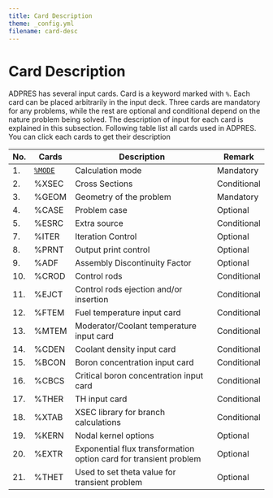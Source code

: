 ```yaml
---
title: Card Description
theme: _config.yml
filename: card-desc
---
```


# Card Description

ADPRES has several input cards. Card is a keyword marked with `%`. Each card can be placed arbitrarily in the input deck. Three cards are mandatory for any problems, while the rest are optional and conditional depend on the nature problem being solved. The description of input for each card is explained in this subsection. Following table list all cards used in ADPRES. You can click each cards to get their description

| **No.** | **Cards** | **Description** | **Remark** |
| --- | --- | --- | --- |
| 1. | [`%MODE`](https://imronuke.github.io/ADPRES/mode) | Calculation mode | Mandatory |
| 2. | %XSEC | Cross Sections | Conditional |
| 3. | %GEOM | Geometry of the problem | Mandatory |
| 4. | %CASE | Problem case | Optional |
| 5. | %ESRC | Extra source | Conditional |
| 7. | %ITER | Iteration Control | Optional |
| 8. | %PRNT | Output print control | Optional |
| 9. | %ADF | Assembly Discontinuity Factor | Optional |
| 10. | %CROD | Control rods | Conditional |
| 11. | %EJCT | Control rods ejection and/or insertion | Conditional |
| 12. | %FTEM | Fuel temperature input card | Conditional |
| 13. | %MTEM | Moderator/Coolant temperature input card | Conditional |
| 14. | %CDEN | Coolant density input card | Conditional |
| 15. | %BCON | Boron concentration input card | Conditional |
| 16. | %CBCS | Critical boron concentration input card | Conditional |
| 17. | %THER | TH input card | Conditional |
| 18. | %XTAB | XSEC library for branch calculations | Conditional |
| 19. | %KERN | Nodal kernel options | Optional |
| 20. | %EXTR | Exponential flux transformation option card for transient problem | Optional |
| 21. | %THET | Used to set theta value for transient problem | Optional |

